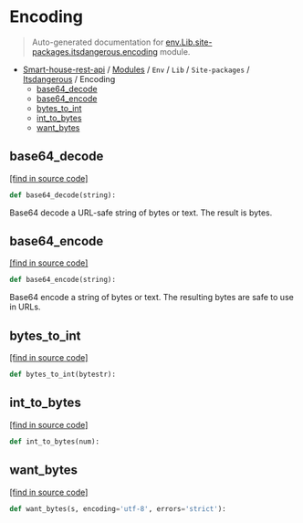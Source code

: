 # Encoding

> Auto-generated documentation for [env.Lib.site-packages.itsdangerous.encoding](..\..\..\..\..\env\Lib\site-packages\itsdangerous\encoding.py) module.

- [Smart-house-rest-api](..\..\..\..\README.md#description) / [Modules](..\..\..\..\MODULES.md#smart-house-rest-api-modules) / `Env` / `Lib` / `Site-packages` / [Itsdangerous](index.md#itsdangerous) / Encoding
    - [base64_decode](#base64_decode)
    - [base64_encode](#base64_encode)
    - [bytes_to_int](#bytes_to_int)
    - [int_to_bytes](#int_to_bytes)
    - [want_bytes](#want_bytes)

## base64_decode

[[find in source code]](..\..\..\..\..\env\Lib\site-packages\itsdangerous\encoding.py#L23)

```python
def base64_decode(string):
```

Base64 decode a URL-safe string of bytes or text. The result is
bytes.

## base64_encode

[[find in source code]](..\..\..\..\..\env\Lib\site-packages\itsdangerous\encoding.py#L15)

```python
def base64_encode(string):
```

Base64 encode a string of bytes or text. The resulting bytes are
safe to use in URLs.

## bytes_to_int

[[find in source code]](..\..\..\..\..\env\Lib\site-packages\itsdangerous\encoding.py#L48)

```python
def bytes_to_int(bytestr):
```

## int_to_bytes

[[find in source code]](..\..\..\..\..\env\Lib\site-packages\itsdangerous\encoding.py#L44)

```python
def int_to_bytes(num):
```

## want_bytes

[[find in source code]](..\..\..\..\..\env\Lib\site-packages\itsdangerous\encoding.py#L9)

```python
def want_bytes(s, encoding='utf-8', errors='strict'):
```

